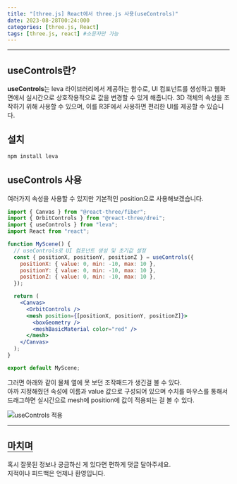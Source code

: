 ```yaml
---
title: "[three.js] React에서 three.js 사용(useControls)"
date: 2023-08-28T00:24:000
categories: [three.js, React]
tags: [three.js, react] #소문자만 가능
---
```


---

## <b>useControls란?</b>

<strong>useControls</strong>는 leva 라이브러리에서 제공하는 함수로, UI 컴포넌트를 생성하고 웹화면에서 실시간으로 상호작용적으로 값을 변경할 수 있게 해줍니다. 3D 객체의 속성을 조작하기 위해 사용할 수 있으며, 이를 R3F에서 사용하면 편리한 UI를 제공할 수 있습니다.

## <b>설치</b>

```js
npm install leva
```

## <b>useControls 사용</b>

여러가지 속성을 사용할 수 있지만 기본적인 position으로 사용해보겠습니다.

```jsx
import { Canvas } from "@react-three/fiber";
import { OrbitControls } from "@react-three/drei";
import { useControls } from "leva";
import React from "react";

function MyScene() {
  // useControls로 UI 컴포넌트 생성 및 초기값 설정
  const { positionX, positionY, positionZ } = useControls({
    positionX: { value: 0, min: -10, max: 10 },
    positionY: { value: 0, min: -10, max: 10 },
    positionZ: { value: 0, min: -10, max: 10 },
  });

  return (
    <Canvas>
      <OrbitControls />
      <mesh position={[positionX, positionY, positionZ]}>
        <boxGeometry />
        <meshBasicMaterial color="red" />
      </mesh>
    </Canvas>
  );
}

export default MyScene;
```

그러면 아래와 같이 물체 옆에 못 보던 조작패드가 생긴걸 볼 수 있다.<br/>
아까 지정해줬던 속성에 이름과 value 값으로 구성되어 있으며 수치를 마우스를 통해서 드래그하면 실시간으로 mesh에 position에 값이 적용되는 걸 볼 수 있다.

<img src="https://github.com/TWOGATH3R/twogather-web-frontend/assets/88264006/645eb109-38b2-40ea-8a86-2e83b904c9b3" alt="useControls 적용"/>

---

## <b style="border-bottom:2px solid gray"><b>마치며</b></b>

<P>혹시 잘못된 정보나 궁금하신 게 있다면 편하게 댓글 달아주세요.<br/>
지적이나 피드백은 언제나 환영입니다.</p>
